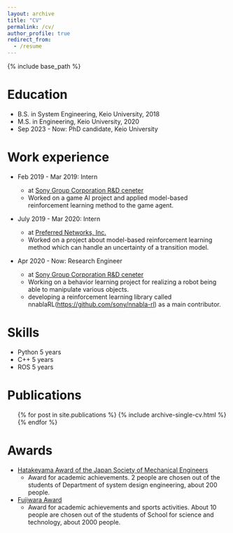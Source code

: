 ```yaml
---
layout: archive
title: "CV"
permalink: /cv/
author_profile: true
redirect_from:
  - /resume
---
```


{% include base_path %}


Education
======
* B.S. in System Engineering, Keio University, 2018
* M.S. in Engineering, Keio University, 2020
* Sep 2023 - Now: PhD candidate, Keio University

Work experience
======
* Feb 2019 - Mar 2019: Intern
  * at [Sony Group Corporation R&D ceneter](https://www.sony.com/en/SonyInfo/research/)
  * Worked on a game AI project and applied model-based reinforcement learning method to the game agent.

* July 2019 - Mar 2020: Intern
  * at [Preferred Networks, Inc.](https://www.preferred.jp/en/)
  * Worked on a project about model-based reinforcement learning method which can handle an uncertainty of a transition model.

* Apr 2020 - Now: Research Engineer
  * at [Sony Group Corporation R&D ceneter](https://www.sony.com/en/SonyInfo/research/)
  * Working on a behavior learning project for realizing a robot being able to manipulate various objects.
  * developing a reinforcement learning library called nnablaRL(https://github.com/sony/nnabla-rl) as a main contributor.
  
Skills
======
* Python 5 years
* C++ 5 years
* ROS 5 years

Publications
======
  <ul>{% for post in site.publications %}
    {% include archive-single-cv.html %}
  {% endfor %}</ul>
  
Awards
======
* [Hatakeyama Award of the Japan Society of Mechanical Engineers](https://www.jsme.or.jp/archive/award/shou4-17.pdf)
  * Award for academic achievements. 2 people are chosen out of the students of Department of system design engineering, about 200 people.
* [Fujiwara Award](https://www.st.keio.ac.jp/students/life/fujiwara/0908.html)
  * Award for academic achievements and sports activities. About 10 people are chosen out of the students of School for science and technology, about 2000 people.